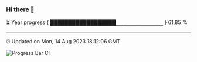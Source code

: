 ### Hi there 👋

⏳ Year progress { ██████████████████▁▁▁▁▁▁▁▁▁▁▁▁ } 61.85 %

---

⏰ Updated on Mon, 14 Aug 2023 18:12:06 GMT

![Progress Bar CI](https://github.com/liununu/liununu/workflows/Progress%20Bar%20CI/badge.svg)
